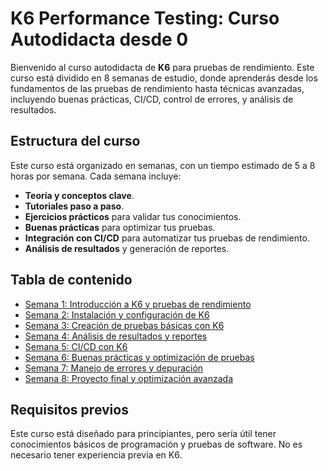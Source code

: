 # K6 Performance Testing: Curso Autodidacta desde 0

Bienvenido al curso autodidacta de **K6** para pruebas de rendimiento. Este curso está dividido en 8 semanas de estudio, donde aprenderás desde los fundamentos de las pruebas de rendimiento hasta técnicas avanzadas, incluyendo buenas prácticas, CI/CD, control de errores, y análisis de resultados.

## Estructura del curso

Este curso está organizado en semanas, con un tiempo estimado de 5 a 8 horas por semana. Cada semana incluye:
- **Teoría y conceptos clave**.
- **Tutoriales paso a paso**.
- **Ejercicios prácticos** para validar tus conocimientos.
- **Buenas prácticas** para optimizar tus pruebas.
- **Integración con CI/CD** para automatizar tus pruebas de rendimiento.
- **Análisis de resultados** y generación de reportes.

## Tabla de contenido

- [Semana 1: Introducción a K6 y pruebas de rendimiento](Semana1/README.md)
- [Semana 2: Instalación y configuración de K6](Semana2/README.md)
- [Semana 3: Creación de pruebas básicas con K6](Semana3/README.md)
- [Semana 4: Análisis de resultados y reportes](Semana4/README.md)
- [Semana 5: CI/CD con K6](Semana5/README.md)
- [Semana 6: Buenas prácticas y optimización de pruebas](Semana6/README.md)
- [Semana 7: Manejo de errores y depuración](Semana7/README.md)
- [Semana 8: Proyecto final y optimización avanzada](Semana8/README.md)

## Requisitos previos
Este curso está diseñado para principiantes, pero sería útil tener conocimientos básicos de programación y pruebas de software. No es necesario tener experiencia previa en K6.
